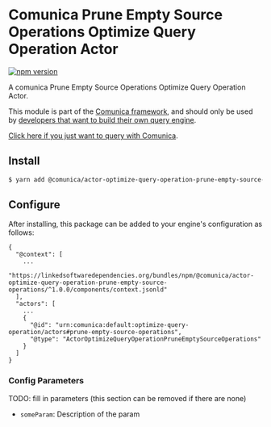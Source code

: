 # Comunica Prune Empty Source Operations Optimize Query Operation Actor

[![npm version](https://badge.fury.io/js/%40comunica%2Factor-optimize-query-operation-prune-empty-source-operations.svg)](https://www.npmjs.com/package/@comunica/actor-optimize-query-operation-prune-empty-source-operations)

A comunica Prune Empty Source Operations Optimize Query Operation Actor.

This module is part of the [Comunica framework](https://github.com/comunica/comunica),
and should only be used by [developers that want to build their own query engine](https://comunica.dev/docs/modify/).

[Click here if you just want to query with Comunica](https://comunica.dev/docs/query/).

## Install

```bash
$ yarn add @comunica/actor-optimize-query-operation-prune-empty-source-operations
```

## Configure

After installing, this package can be added to your engine's configuration as follows:
```text
{
  "@context": [
    ...
    "https://linkedsoftwaredependencies.org/bundles/npm/@comunica/actor-optimize-query-operation-prune-empty-source-operations/^1.0.0/components/context.jsonld"  
  ],
  "actors": [
    ...
    {
      "@id": "urn:comunica:default:optimize-query-operation/actors#prune-empty-source-operations",
      "@type": "ActorOptimizeQueryOperationPruneEmptySourceOperations"
    }
  ]
}
```

### Config Parameters

TODO: fill in parameters (this section can be removed if there are none)

* `someParam`: Description of the param
